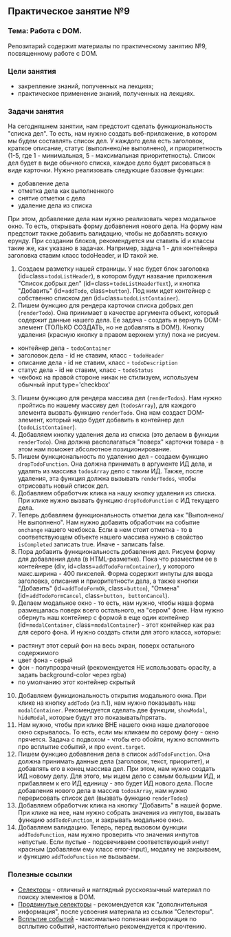 ## Практическое занятие №9

### Тема: Работа с DOM.

Репозитарий содержит материалы по практическому занятию №9, посвященному работе с DOM.

### Цели занятия
- закрепление знаний, полученных на лекциях;
- практическое применение знаний, полученных на лекциях.

### Задачи занятия
На сегодняшнем занятии, нам предстоит сделать функциональность "списка дел". То есть, нам нужно создать веб-приложение, в котором мы будем составлять список дел. У каждого дела есть заголовок, краткое описание, статус (выполнено/не выполнено), и приоритетность (1-5, где 1 - минимальная, 5 - максимальная приоритетность). Список дел будет в виде обычного списка, каждое дело будет рисоваться в виде карточки. Нужно реализовать следующие базовые функции:
 - добавление дела
 - отметка дела как выполненного
 - снятие отметки с дела
 - удаление дела из списка

При этом, добавление дела нам нужно реализовать через модальное окно. То есть, открывать форму добавления нового дела. На форму нам предстоит также добавить валидацию, чтобы не добавлять всякую ерунду.
При создании блоков, рекомендуется им ставить id и классы такие же, как указано в задачах. Например, задача 1 - для контейнера заголовка ставим класс todoHeader, и ID такой же.

1. Создаем разметку нашей страницы. У нас будет блок заголовка (id=class=`todoListHeader`), в котором будут название приложения "Список добрых дел" (id=class=`todoListHeaderText`), и кнопка "Добавить" (id=`addTodo`, class=`button`). Под ним идет контейнер с собственно списком дел (id=class=`todoListContainer`).
2. Пишем функцию для рендера карточки списка добрых дел (`renderTodo`). Она принимает в качестве аргумента объект, который содержит данные нашего дела. Ее задача - создать и вернуть DOM-элемент (ТОЛЬКО СОЗДАТЬ, но не добавлять в DOM!). Кнопку удаления (красную кнопку в правом верхнем углу) пока не рисуем.
 - контейнер дела - `todoContainer`
 - заголовок дела - id не ставим, класс - `todoHeader`
 - описание дела - id не ставим, класс - `todoDescription`
 - статус дела - id не ставим, класс - `todoStatus`
 - чекбокс на правой стороне никак не стилизуем, используем обычный input type='checkbox'
3. Пишем функцию для рендера массива дел (`renderTodos`). Нам нужно пройтись по нашему массиву дел (`todosArray`), для каждого элемента вызвать функцию `renderTodo`. Она нам создаст DOM-элемент, который надо будет добавить в контейнер дел (`todoListContainer`).
4. Добавляем кнопку удаления дела из списка (это делаем в функции `renderTodo`). Она должна располагаться "поверх" карточки товара - в этом нам поможет абсолютное позиционирование.
5. Пишем функциональность по удалению дел - создаем функцию `dropTodoFunction`. Она должна принимать в аргументе ИД дела, и удалять из массива `todosArray` дело с таким ИД. Также, после удаления, эта функция должна вызывать `renderTodos`, чтобы отрисовать новый список дел.
6. Добавляем обработчик клика на нашу кнопку удаления из списка. При клике нужно вызвать функцию `dropTodoFunction` с ИД текущего дела.
7. Теперь добавляем функциональность отметки дела как "Выполнено/Не выполнено". Нам нужно добавить обработчик на событие `onchange` нашего чекбокса. Если в нем стоит отметка - то в соответствующем объекте нашего массива нужно в свойство `isCompleted` записать true. Иначе - записать false.
8. Пора добавить функциональность добавления дел. Рисуем форму для добавления дела (в HTML-разметке). Пока что разместим ее в контейнере (div, id=class=`addTodoFormContainer`), у которого макс.ширина - 400 пикселей. Форма содержит инпуты для ввода заголовка, описания и приоритетности дела, а также кнопки "Добавить" (id=`addTodoFormOk`, class=`button`), "Отмена" (id=`addTodoFormCancel`, class=`button, buttonCancel`).
9. Делаем модальное окно - то есть, нам нужно, чтобы наша форма размещалась поверх всего остального, на "сером" фоне. Нам нужно обернуть наш контейнер с формой в еще один контейнер (id=`modalContainer`, class=`modalContainer`) - этот контейнер как раз для серого фона. И нужно создать стили для этого класса, которые:
 - растянут этот серый фон на весь экран, поверх остального содержимого
 - цвет фона - серый
 - фон - полупрозрачный (рекомендуется НЕ использовать opacity, а задать background-color через rgba)
 - по умолчанию этот контейнер скрытый
10. Добавляем функциональность открытия модального окна. При клике на кнопку `addTodo` (из п.1), нам нужно показывать наш `modalContainer`. Рекомендуется сделать две функции, `showModal`, `hideModal`, которые будут это показывать/прятать.
11. Нам нужно, чтобы при клике ВНЕ нашего окна наше диалоговое окно скрывалось. То есть, если мы кликаем по серому фону - окно прячется. Задача с подвохом - чтобы его обойти, нужно вспомнить про всплытие событий, и про `event.target`.
12. Пишем функцию добавления дела в список `addTodoFunction`. Она должна принимать данные дела (заголовок, текст, приоритет), и добавлять его в конец массива дел. При этом, нам нужно создать ИД новому делу. Для этого, мы ищем дело с самым большим ИД, и прибавляем к его ИД единицу - это будет ИД нового дела. После добавления нового дела в массив `todosArray`, нам нужно перерисовать список дел (вызвать функцию `renderTodos`)
13. Добавляем обработчик клика на кнопку "Добавить" в нашей форме. При клике на нее, нам нужно собрать значения из инпутов, вызвать функцию `addTodoFunction`, и закрывать модальное окно.
14. Добавляем валидацию. Теперь, перед вызовом функции `addTodoFunction`, нам нужно проверить что значения инпутов непустые. Если пустые - подсвечиваем соответствующий инпут красным (добавляем ему класс error-input), модалку не закрываем, и функцию `addTodoFunction` не вызываем.

### Полезные ссылки
 - [Селекторы](https://learn.javascript.ru/searching-elements-dom) - отличный и наглядный русскоязычный материал по поиску элементов в DOM.
 - [Продвинутые селекторы](https://learn.javascript.ru/css-selectors) - рекомендуется как "дополнительная информация", после усвоения материала из ссылки "Селекторы".
 - [Всплытие событий](https://learn.javascript.ru/bubbling-and-capturing) - максимально полезная информация по всплытию событий, настоятельно рекомендуется к прочтению.
